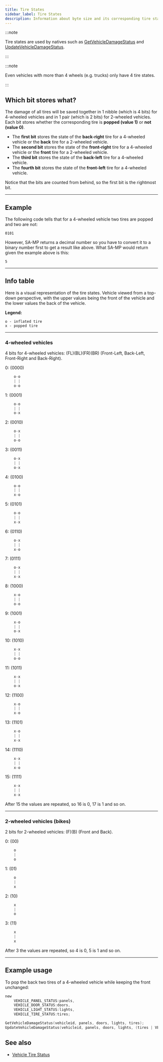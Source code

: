 ```yaml
---
title: Tire States
sidebar_label: Tire States
description: Information about byte size and its corresponding tire state bits.
---
```


:::note

Tire states are used by natives such as [GetVehicleDamageStatus](../functions/GetVehicleDamageStatus) and [UpdateVehicleDamageStatus](../functions/UpdateVehicleDamageStatus).

:::

:::note

Even vehicles with more than 4 wheels (e.g. trucks) only have 4 tire states.

:::

## Which bit stores what?

The damage of all tires will be saved together in 1 nibble (which is 4 bits) for 4-wheeled vehicles and in 1 pair (which is 2 bits) for 2-wheeled vehicles. Each bit stores whether the corresponding tire is **popped (value 1)** or **not (value 0)**.

- The **first bit** stores the state of the **back-right** tire for a 4-wheeled vehicle or the **back** tire for a 2-wheeled vehicle.
- The **second bit** stores the state of the **front-right** tire for a 4-wheeled vehicle or the **front** tire for a 2-wheeled vehicle.
- The **third bit** stores the state of the **back-left** tire for a 4-wheeled vehicle.
- The **fourth bit** stores the state of the **front-left** tire for a 4-wheeled vehicle.

Notice that the bits are counted from behind, so the first bit is the rightmost bit.

---

## Example

The following code tells that for a 4-wheeled vehicle two tires are popped and two are not:

`0101`

However, SA-MP returns a decimal number so you have to convert it to a binary number first to get a result like above. What SA-MP would return given the example above is this:

`5`

---

## Info table

Here is a visual representation of the tire states. Vehicle viewed from a top-down perspective, with the upper values being the front of the vehicle and the lower values the back of the vehicle.

**Legend:**

```
o - inflated tire
x - popped tire
```

---

### 4-wheeled vehicles

4 bits for 4-wheeled vehicles: (FL)(BL)(FR)(BR) (Front-Left, Back-Left, Front-Right and Back-Right).

0: (0000)

```c
    o-o
    | |
    o-o
```

1: (0001)

```c
    o-o
    | |
    o-x
```

2: (0010)

```c
    o-x
    | |
    o-o
```

3: (0011)

```c
    o-x
    | |
    o-x
```

4: (0100)

```c
    o-o
    | |
    x-o
```

5: (0101)

```c
    o-o
    | |
    x-x
```

6: (0110)

```c
    o-x
    | |
    x-o
```

7: (0111)

```c
    o-x
    | |
    x-x
```

8: (1000)

```c
    x-o
    | |
    o-o
```

9: (1001)

```c
    x-o
    | |
    o-x
```

10: (1010)

```c
    x-x
    | |
    o-o
```

11: (1011)

```c
    x-x
    | |
    o-x
```

12: (1100)

```c
    x-o
    | |
    x-o
```

13: (1101)

```c
    x-o
    | |
    x-x
```

14: (1110)

```c
    x-x
    | |
    x-o
```

15: (1111)

```c
    x-x
    | |
    x-x
```

After 15 the values are repeated, so 16 is 0, 17 is 1 and so on.

---

### 2-wheeled vehicles (bikes)

2 bits for 2-wheeled vehicles: (F)(B) (Front and Back).

0: (00)

```c
    o
    |
    o
```

1: (01)

```c
    o
    |
    x
```

2: (10)

```c
    x
    |
    o
```

3: (11)

```c
    x
    |
    x
```

After 3 the values are repeated, so 4 is 0, 5 is 1 and so on.

---

## Example usage

To pop the back two tires of a 4-wheeled vehicle while keeping the front unchanged:

```c
new
	VEHICLE_PANEL_STATUS:panels,
	VEHICLE_DOOR_STATUS:doors,
	VEHICLE_LIGHT_STATUS:lights,
	VEHICLE_TIRE_STATUS:tires;

GetVehicleDamageStatus(vehicleid, panels, doors, lights, tires);
UpdateVehicleDamageStatus(vehicleid, panels, doors, lights, (tires | VEHICLE_TIRE_STATUS:0b0101)); // The '0b' part means that the following number is in binary. Just the same way that '0x' indicates a hexadecimal number.
```

## See also

- [Vehicle Tire Status](vehicle-tire-status)
